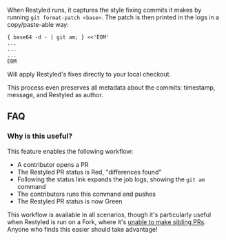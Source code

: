 When Restyled runs, it captures the style fixing commits it makes by running `git format-patch <base>`. The patch is then printed in the logs in a copy/paste-able way:

```console
{ base64 -d - | git am; } <<'EOM'
...
...
...
EOM
```

Will apply Restyled's fixes directly to your local checkout.

This process even preserves all metadata about the commits: timestamp, message, and Restyled as author.

## FAQ

### Why is this useful?

This feature enables the following workflow:

- A contributor opens a PR
- The Restyled PR status is Red, "differences found"
- Following the status link expands the job logs, showing the `git am` command
- The contributors runs this command and pushes
- The Restyled PR status is now Green

This workflow is available in all scenarios, though it's particularly useful when Restyled is run on a Fork, where it's [unable to make sibling PRs](https://github.com/restyled-io/restyled.io/wiki/Common-Errors:-Restyle-PR-not-created#the-original-pr-is-from-a-fork). Anyone who finds this easier should take advantage!